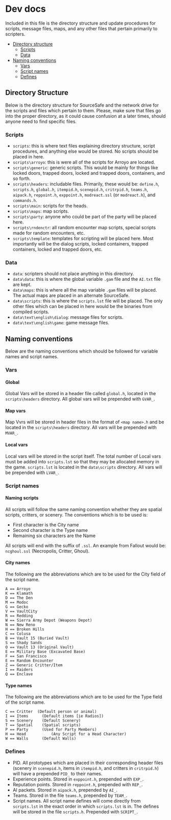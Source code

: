 # Dev docs

Included in this file is the directory structure and update procedures for scripts, message files, maps, and any other files that pertain primarily to scripters.

- [Directory structure](#directory-structure)
	- [Scripts](#scripts)
	- [Data](#data)
- [Naming conventions](#naming-conventions)
	- [Vars](#vars)
	- [Script names](#script-names)
	- [Defines](#defines)

##  Directory Structure

Below is the directory structure for SourceSafe and the network drive for the scripts and files which pertain to them. Please, make sure that files go into the proper directory, as it could cause confusion at a later times, should anyone need to find specific files.

### Scripts
- `scripts`: this is where text files explaining directory structure, script procedures, and anything else would be stored. No scripts	should be placed in here.
- `scripts\arroyo`: this is were all of the scripts for Arroyo are located.
- `scripts\generic`: generic scripts. This would be mainly for things like locked doors, trapped doors, locked and trapped doors, containers, and so forth.
- `scripts\headers`: includable files. Primarily, these would be: `define.h`, `scripts.h`, `global.h`, `itempid.h`, `scenepid.h`, `critrpid.h`, `teams.h`, `aipack.h`, `reppoint.h`, `exppoint.h`, `modreact.ssl` (or `modreact.h`), and `commands.h`.
- `scripts\main`: scripts for the heads. 
- `scripts\maps`: map scripts.
- `scripts\party`: anyone who could be part of the party will be placed here. 
- `scripts\rndenctr`: all random encounter map scripts, special scripts made for random encounters, etc.
- `scripts\template`: templates for scripting will be placed here. Most importantly will be the dialog scripts, locked containers, trapped containers, locked and trapped doors, etc. 

### Data
- `data`: scripters should not place anything in this directory.
- `data\data`: this is where the global variable `.gam` file and the `AI.txt` file are kept.
- `data\maps`: this is where all the map variable `.gam` files will be placed. The actual maps are placed in an alternate SourceSafe.
- `data\scripts`: this is where the `scripts.lst` file will be placed. The only other files which can be placed in here would be the binaries from compiled scripts.
- `data\text\english\dialog`: message files for scripts.
- `data\text\english\game`: game message files.

## Naming conventions
Below are the naming conventions which should be followed for variable names and script names.

### Vars
#### Global
Global Vars will be stored in a header file called `global.h`, located in the `scripts\headers` directory. All global vars will be prepended with `GVAR_`.

#### Map vars
Map Vvrs will be stored in header files in the format of `<map name>.h` and be located in the `scripts\headers` directory. All vars will be prepended with `MVAR_`.

#### Local vars
Local vars will be stored in the script itself. The total number of Local vars must be added into `scripts.lst` so that they may be allocated memory in the game. `scripts.lst` is located in the `data\scripts` directory. All vars will be prepended with `LVAR_`.

### Script names

#### Naming scripts
All scripts will follow the same naming convention whether they are spatial scripts, critters, or scenery. The conventions which is to be used is:
- First character is the City name
- Second character is the Type name
- Remaining six characters are the Name

All scripts will end with the suffix of `.ssl`. An example from Fallout would be: `ncghoul.ssl`  (Necropolis, Critter, Ghoul).

#### City names

The following are the abbreviations which are to be used for the City field of the script name.

```
A == Arroyo
K == Klamath
D == The Den
M == Modoc
G == Gecko
V == VaultCity
R == Redding
W == Sierra Army Depot (Weapons Depot)
N == New Reno
H == Broken Hills
C == Colusa
B == Vault 15 (Buried Vault)
S == Shady Sands
O == Vault 13 (Original Vault)
E == Military Base (Excavated Base)
F == San Francisco
E == Random Encounter
Z == Generic Critter/Item
I == Raiders
Q == Enclave
```

#### Type names
The following are the abbreviations which are to be used for the Type field of the script name.

```
C == Critter  (Default person or animal)
I == Items		(Default items [ie Radios])
S == Scenery	(Default Scenery)
T == Spatial	(Spatial scripts)
P == Party		(Used for Party Members)
H == Head			(Any Script for a Head Character)
W == Walls		(Default Walls)
```

### Defines
- PID. All prototypes which are placed in their corresponding header files (scenery in `scenepid.h`, items in `itempid.h`, and critters in `critrpid.h`) will have a prepended `PID_` to their names.
- Experience points. Stored in `exppoint.h`, prepended with `EXP_`.
- Reputation points. Stored in `reppoint.h`, prepended with `REP_`.
- AI packets. Stored in `aipack.h`, prepended by `AI_`.
- Teams. Stored in the file `teams.h`, prepended by `TEAM_`.
- Script names. All script name defines will come directly from `scripts.lst` in the exact order in which `scripts.lst` is in. The defines will be stored in the file `scripts.h`. Prepended with `SCRIPT_`.
